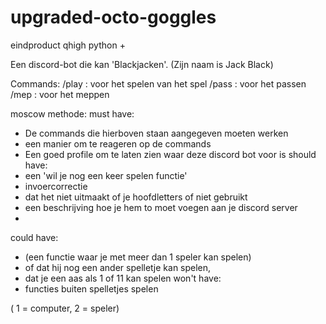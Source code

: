 # upgraded-octo-goggles
eindproduct qhigh python +

Een discord-bot die kan 'Blackjacken'. (Zijn naam is Jack Black)

Commands:
/play : voor het spelen van het spel
/pass : voor het passen 
/mep : voor het meppen

moscow methode:
must have: 
- De commands die hierboven staan aangegeven moeten werken
- een manier om te reageren op de commands
- Een goed profile om te laten zien waar deze discord bot voor is 
should have: 
- een 'wil je nog een keer spelen functie'
- invoercorrectie
- dat het niet uitmaakt of je hoofdletters of niet gebruikt
- een beschrijving hoe je hem to moet voegen aan je discord server
- 
could have: 
- (een functie waar je met meer dan 1 speler kan spelen) 
- of dat hij nog een ander spelletje kan spelen,
- dat je een aas als 1 of 11 kan spelen
won't have: 
- functies buiten spelletjes spelen

( 1 = computer, 2 = speler)